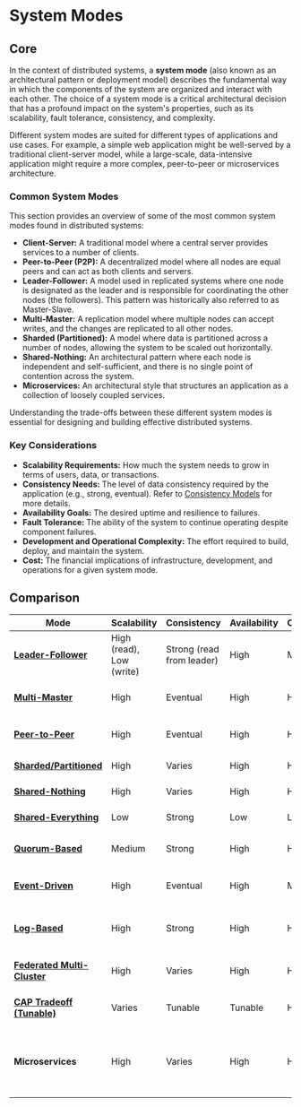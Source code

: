 # System Modes

## Core

In the context of distributed systems, a **system mode** (also known as an architectural pattern or deployment model) describes the fundamental way in which the components of the system are organized and interact with each other. The choice of a system mode is a critical architectural decision that has a profound impact on the system's properties, such as its scalability, fault tolerance, consistency, and complexity.

Different system modes are suited for different types of applications and use cases. For example, a simple web application might be well-served by a traditional client-server model, while a large-scale, data-intensive application might require a more complex, peer-to-peer or microservices architecture.

### Common System Modes

This section provides an overview of some of the most common system modes found in distributed systems:

-   **Client-Server:** A traditional model where a central server provides services to a number of clients.
-   **Peer-to-Peer (P2P):** A decentralized model where all nodes are equal peers and can act as both clients and servers.
-   **Leader-Follower:** A model used in replicated systems where one node is designated as the leader and is responsible for coordinating the other nodes (the followers). This pattern was historically also referred to as Master-Slave.
-   **Multi-Master:** A replication model where multiple nodes can accept writes, and the changes are replicated to all other nodes.
-   **Sharded (Partitioned):** A model where data is partitioned across a number of nodes, allowing the system to be scaled out horizontally.
-   **Shared-Nothing:** An architectural pattern where each node is independent and self-sufficient, and there is no single point of contention across the system.
-   **Microservices:** An architectural style that structures an application as a collection of loosely coupled services.

Understanding the trade-offs between these different system modes is essential for designing and building effective distributed systems.

### Key Considerations

-   **Scalability Requirements:** How much the system needs to grow in terms of users, data, or transactions.
-   **Consistency Needs:** The level of data consistency required by the application (e.g., strong, eventual). Refer to [Consistency Models](../consistency-models/README.md) for more details.
-   **Availability Goals:** The desired uptime and resilience to failures.
-   **Fault Tolerance:** The ability of the system to continue operating despite component failures.
-   **Development and Operational Complexity:** The effort required to build, deploy, and maintain the system.
-   **Cost:** The financial implications of infrastructure, development, and operations for a given system mode.

## Comparison

| Mode | Scalability | Consistency | Availability | Complexity | Use Case |
|---|---|---|---|---|---|
| **[Leader-Follower](./leader-follower)** | High (read), Low (write) | Strong (read from leader) | High | Medium | Databases, replicated systems |
| **[Multi-Master](./multi-master)** | High | Eventual | High | High | Multi-datacenter deployments |
| **[Peer-to-Peer](./peer-to-peer)** | High | Eventual | High | High | File sharing, content delivery |
| **[Sharded/Partitioned](./sharded-partitioned)** | High | Varies | High | High | Large-scale databases |
| **[Shared-Nothing](./shared-nothing)** | High | Varies | High | High | Distributed databases |
| **[Shared-Everything](./shared-everything)** | Low | Strong | Low | Low | Traditional databases |
| **[Quorum-Based](./quorum-based)** | Medium | Strong | High | High | Distributed storage systems |
| **[Event-Driven](./event-driven)** | High | Eventual | High | Medium | Microservices, real-time data processing |
| **[Log-Based](./log-based)** | High | Strong | High | High | Distributed databases, event sourcing |
| **[Federated Multi-Cluster](./federated-multi-cluster)** | High | Varies | High | High | Large-scale, multi-cloud deployments |
| **[CAP Tradeoff (Tunable)](./cap-tradeoff-tunable)** | Varies | Tunable | Tunable | High | Systems requiring flexibility |
| **Microservices** | High | Varies | High | High | Modern cloud-native applications, complex business systems |

